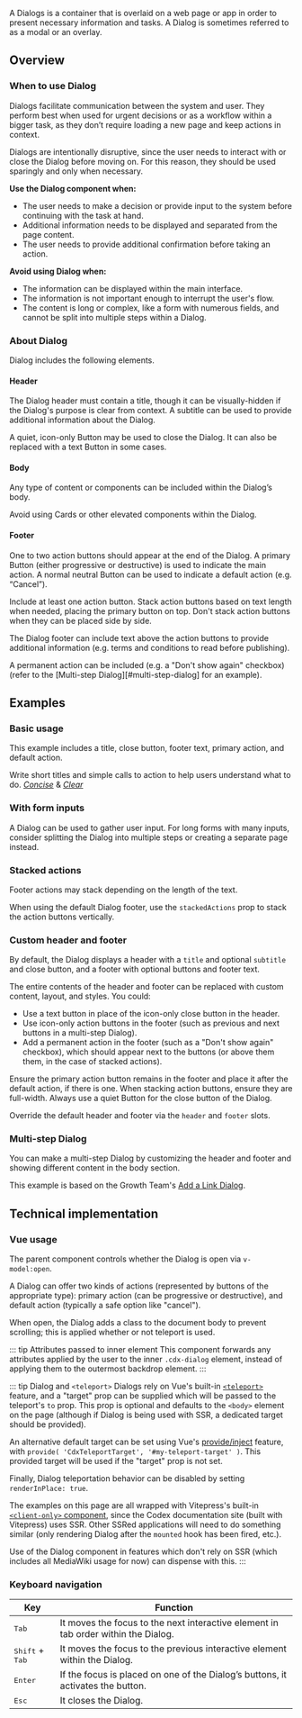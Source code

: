 <script setup>
import { ref } from 'vue';
import { CdxButton, CdxAccordion } from '@wikimedia/codex';
import DialogBasic from '@/../component-demos/dialog/examples/DialogBasic.vue';
import ConfigurableDialog from '@/../component-demos/dialog/examples/ConfigurableDialog.vue';
import DialogWithFormInputs from '@/../component-demos/dialog/examples/DialogWithFormInputs.vue';
import DialogStackedActions from '@/../component-demos/dialog/examples/DialogStackedActions.vue';
import DialogCustomHeader from '@/../component-demos/dialog/examples/DialogCustomHeader.vue'
import MultistepDialog from '@/../component-demos/dialog/examples/MultistepDialog.vue';

const controlsConfig = [
	{ name: 'title', type: 'text', initial: 'Dialog title' },
	{ name: 'subtitle', type: 'text', initial: 'Dialog subtitle' },
	{ name: 'hideTitle', type: 'boolean' },
	{ name: 'useCloseButton', type: 'boolean' },
	{ name: 'stackedActions', type: 'boolean' },
	{ name: 'usePrimaryAction', type: 'boolean', initial: true },
	{ name: 'primaryActionLabel', type: 'text', initial: 'Save' },
	{ name: 'primaryActionType', type: 'radio', options: [ 'progressive', 'destructive' ] },
	{ name: 'primaryActionDisabled', type: 'boolean' },
	{ name: 'useDefaultAction', type: 'boolean', initial: true },
	{ name: 'defaultActionLabel', type: 'text', initial: 'Close dialog' },
	{ name: 'defaultActionDisabled', type: 'boolean' },
	{
		name: 'default',
		type: 'slot',
		default: 'Simple dialogs are mainly for short messages, confirmations or alerts. Their content should aim to fill one or two lines.'
	},
	{
		name: 'footer-text',
		type: 'slot',
		default: ''
	},
];
</script>

A Dialogs is a container that is overlaid on a web page or app in order to present necessary
information and tasks. A Dialog is sometimes referred to as a modal or an overlay.

<cdx-demo-wrapper :controls-config="controlsConfig" :allow-link-styles="true">
<template v-slot:demo="{ propValues, slotValues }">
<configurable-dialog v-bind="propValues">
	<template #default>
		{{ slotValues.default }}
	</template>
	<template v-if="slotValues[ 'footer-text' ]" #footer-text>
		{{ slotValues[ 'footer-text' ] }}
	</template>
</configurable-dialog>
</template>
</cdx-demo-wrapper>

## Overview

### When to use Dialog

Dialogs facilitate communication between the system and user. They perform best when used for urgent
decisions or as a workflow within a bigger task, as they don’t require loading a new page and keep
actions in context.

Dialogs are intentionally disruptive, since the user needs to interact with or close the Dialog
before moving on. For this reason, they should be used sparingly and only when necessary.

**Use the Dialog component when:**
- The user needs to make a decision or provide input to the system before continuing with the
  task at hand.
- Additional information needs to be displayed and separated from the page content.
- The user needs to provide additional confirmation before taking an action.

**Avoid using Dialog when:**
- The information can be displayed within the main interface.
- The information is not important enough to interrupt the user's flow.
- The content is long or complex, like a form with numerous fields, and cannot be split into
  multiple steps within a Dialog.

### About Dialog

Dialog includes the following elements.

#### Header

The Dialog header must contain a title, though it can be visually-hidden if the Dialog's purpose is
clear from context. A subtitle can be used to provide additional information about the Dialog.

A quiet, icon-only Button may be used to close the Dialog. It can also be replaced with a text
Button in some cases.

#### Body

Any type of content or components can be included within the Dialog’s body.

<cdx-demo-best-practices>
<cdx-demo-best-practice type="dont">Avoid using Cards or other elevated components within the Dialog.</cdx-demo-best-practice>
</cdx-demo-best-practices>

#### Footer

One to two action buttons should appear at the end of the Dialog. A primary Button (either
progressive or destructive) is used to indicate the main action. A normal neutral Button can be used
to indicate a default action (e.g. “Cancel”).

<cdx-demo-best-practices>
<cdx-demo-best-practice>Include at least one action button.</cdx-demo-best-practice>
<cdx-demo-best-practice>Stack action buttons based on text length when needed, placing the primary button on top.</cdx-demo-best-practice>
<cdx-demo-best-practice type="dont">Don't stack action buttons when they can be placed side by side.</cdx-demo-best-practice>
</cdx-demo-best-practices>

The Dialog footer can include text above the action buttons to provide additional information (e.g.
terms and conditions to read before publishing).

A permanent action can be included (e.g. a "Don't show again" checkbox) (refer to the [Multi-step Dialog][#multi-step-dialog] for an example).

## Examples

### Basic usage

This example includes a title, close button, footer text, primary action, and default action.

<cdx-demo-best-practices>
<cdx-demo-best-practice>

Write short titles and simple calls to action to help users understand what to do. [*Concise*](../../style-guide/writing-for-copy.html#is-this-concise) & [*Clear*](../../style-guide/writing-for-copy.html#is-this-clear)

</cdx-demo-best-practice>
</cdx-demo-best-practices>

<cdx-demo-wrapper :allow-link-styles="true">
<template v-slot:demo>
	<dialog-basic />
</template>
<template v-slot:code>

:::code-group

<<< @/../component-demos/dialog/examples/DialogBasic.vue [NPM]

<<< @/../component-demos/dialog/examples-mw/DialogBasic.vue [MediaWiki]

:::

</template>
</cdx-demo-wrapper>

### With form inputs

A Dialog can be used to gather user input. For long forms with many inputs, consider splitting the
Dialog into multiple steps or creating a separate page instead.

<cdx-demo-wrapper>
<template v-slot:demo>
	<dialog-with-form-inputs />
</template>
<template v-slot:code>

:::code-group

<<< @/../component-demos/dialog/examples/DialogWithFormInputs.vue [NPM]

<<< @/../component-demos/dialog/examples-mw/DialogWithFormInputs.vue [MediaWiki]

:::

</template>
</cdx-demo-wrapper>

### Stacked actions

Footer actions may stack depending on the length of the text.

<cdx-demo-wrapper>
<template v-slot:demo>
		<dialog-stacked-actions />
</template>
<template v-slot:code>

:::code-group

<<< @/../component-demos/dialog/examples/DialogStackedActions.vue [NPM]

<<< @/../component-demos/dialog/examples-mw/DialogStackedActions.vue [MediaWiki]

:::

</template>
</cdx-demo-wrapper>

<cdx-accordion>
<template #title>Developer notes</template>

When using the default Dialog footer, use the `stackedActions` prop to stack the action buttons
vertically.

</cdx-accordion>

### Custom header and footer

By default, the Dialog displays a header with a `title` and optional `subtitle` and
close button, and a footer with optional buttons and footer text.

The entire contents of the header and footer can be replaced with custom content, layout, and styles. You could:
- Use a text button in place of the icon-only close button in the header.
- Use icon-only action buttons in the footer (such as previous and next buttons in a multi-step
Dialog).
- Add a permanent action in the footer (such as a "Don't show again" checkbox), which should appear next to the buttons (or above them them, in the case of stacked actions).

<cdx-demo-best-practices>
<cdx-demo-best-practice>Ensure the primary action button remains in the footer and place it after the default action, if there is one.</cdx-demo-best-practice>
<cdx-demo-best-practice>When stacking action buttons, ensure they are full-width.</cdx-demo-best-practice>
<cdx-demo-best-practice>Always use a quiet Button for the close button of the Dialog.</cdx-demo-best-practice>
</cdx-demo-best-practices>

<cdx-demo-wrapper :allow-link-styles="true">
<template v-slot:demo>
	<dialog-custom-header />
</template>
<template v-slot:code>

:::code-group

<<< @/../component-demos/dialog/examples/DialogCustomHeader.vue [NPM]

<<< @/../component-demos/dialog/examples-mw/DialogCustomHeader.vue [MediaWiki]

:::

</template>
</cdx-demo-wrapper>

<cdx-accordion>
<template #title>Developer notes</template>

Override the default header and footer via the `header` and `footer` slots.

</cdx-accordion>

### Multi-step Dialog

You can make a multi-step Dialog by customizing the header and footer and showing different content
in the body section.

This example is based on the Growth Team's [Add a Link Dialog](https://doc.wikimedia.org/GrowthExperiments/master/js/frontend/demos/add-link-dialog.html).

<cdx-demo-wrapper :allow-link-styles="true">
<template v-slot:demo>
	<multistep-dialog />
</template>
<template v-slot:code>

:::code-group

<<< @/../component-demos/dialog/examples/MultistepDialog.vue [NPM]

<<< @/../component-demos/dialog/examples-mw/MultistepDialog.vue [MediaWiki]

:::

</template>
</cdx-demo-wrapper>

<style lang="less" scoped>
/* stylelint-disable selector-class-pattern */
.cdx-demo-wrapper :deep( .cdx-dialog h2 ) {
	margin: unset;
	border: unset;
	padding: unset;
}
/* stylelint-enable selector-class-pattern */
</style>

## Technical implementation

### Vue usage

The parent component controls whether the Dialog is open via `v-model:open`.

A Dialog can offer two kinds of actions (represented by buttons of the
appropriate type): primary action (can be progressive or destructive), and
default action (typically a safe option like "cancel").

When open, the Dialog adds a class to the document body to prevent scrolling;
this is applied whether or not teleport is used.

::: tip Attributes passed to inner element
This component forwards any attributes applied by the user to the inner
`.cdx-dialog` element, instead of applying them to the outermost backdrop
element.
:::

::: tip Dialog and `<teleport>`
Dialogs rely on Vue's built-in
[`<teleport>`](https://vuejs.org/guide/built-ins/teleport.html) feature,
and a "target" prop can be supplied which will be passed to the teleport's `to`
prop. This prop is optional and defaults to the `<body>` element on the page
(although if Dialog is being used with SSR, a dedicated target should be
provided).

An alternative default target can be set using Vue's
[provide/inject](https://vuejs.org/guide/components/provide-inject.html)
feature, with `provide( 'CdxTeleportTarget', '#my-teleport-target' )`.
This provided target will be used if the "target" prop is not set.

Finally, Dialog teleportation behavior can be disabled by setting
`renderInPlace: true`.

The examples on this page are all wrapped with Vitepress's built-in
[`<client-only>` component](https://vitepress.dev/reference/runtime-api#clientonly),
since the Codex documentation site (built with Vitepress) uses SSR. Other
SSRed applications will need to do something similar (only rendering Dialog
after the `mounted` hook has been fired, etc.).

Use of the Dialog component in features which don't rely on SSR (which includes
all MediaWiki usage for now) can dispense with this.
:::


### Keyboard navigation

| Key | Function |
| -- | -- |
| <kbd>Tab</kbd> | It moves the focus to the next interactive element in tab order within the Dialog. |
| <kbd>Shift</kbd> + <kbd>Tab</kbd> | It moves the focus to the previous interactive element within the Dialog. |
| <kbd>Enter</kbd> | If the focus is placed on one of the Dialog’s buttons, it activates the button. |
| <kbd>Esc</kbd> | It closes the Dialog. |
